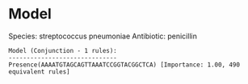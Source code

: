 
# Model

Species: streptococcus pneumoniae
Antibiotic: penicillin

```
Model (Conjunction - 1 rules):
------------------------------
Presence(AAAATGTAGCAGTTAAATCCGGTACGGCTCA) [Importance: 1.00, 490 equivalent rules]

```


